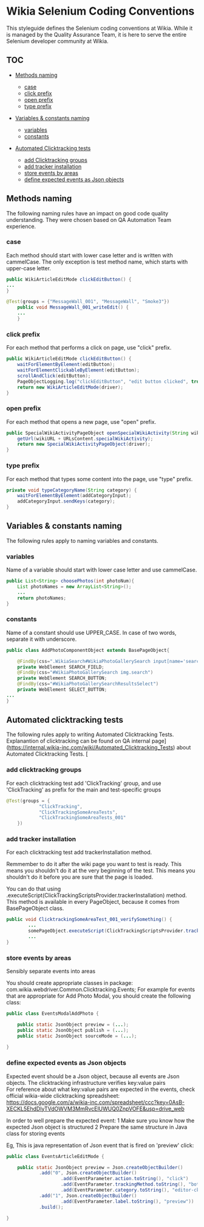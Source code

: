 # Wikia Selenium Coding Conventions

This styleguide defines the Selenium coding conventions at Wikia. While it is managed by the Quality Assurance Team, it is here to serve the entire Selenium developer community at Wikia.

## TOC

* [Methods naming](#methods-naming)
  * [case](#case)  
  * [click prefix](#click-prefix)
  * [open prefix](#open-prefix)
  * [type prefix](#type-prefix)
  
  
* [Variables & constants naming](#variables-&-constants-naming)
  * [variables](#variables)
  * [constants](#constants)

* [Automated Clicktracking tests](#automated-clicktracking-tests)
  * [add Clicktracking groups](#add-clicktracking-groups)
  * [add tracker installation](#add-tracker-installation)
  * [store events by areas](#store-events-by-areas)
  * [define expected events as Json objects](#define-expected-events-as-Json-objects)

## Methods naming

The following naming rules have an impact on good code quality understanding. They were chosen based on QA Automation Team experience. 

### case

Each method should start with lower case letter and is written with cammelCase. The only exception is test method name, which starts with upper-case letter. 

```java
public WikiArticleEditMode clickEditButton() {
...
}
```

```java
@Test(groups = {"MessageWall_001", "MessageWall", "Smoke3"})
	public void MessageWall_001_writeEdit() {
	...
	}
```

### click prefix

For each method that performs a click on page, use "click" prefix.

```java
public WikiArticleEditMode clickEditButton() {
	waitForElementByElement(editButton);
	waitForElementClickableByElement(editButton);
	scrollAndClick(editButton);
	PageObjectLogging.log("clickEditButton", "edit button clicked", true, driver);
	return new WikiArticleEditMode(driver);
}
```

### open prefix

For each method that opens a new page, use "open" prefix.

```java
public SpecialWikiActivityPageObject openSpecialWikiActivity(String wikiURL) {
	getUrl(wikiURL + URLsContent.specialWikiActivity);
	return new SpecialWikiActivityPageObject(driver);
}
```

### type prefix

For each method that types some content into the page, use "type" prefix.

```java
private void typeCategoryName(String category) {
	waitForElementByElement(addCategoryInput);
	addCategoryInput.sendKeys(category);
}
```

## Variables & constants naming

The following rules apply to naming variables and constants.

### variables

Name of a variable should start with lower case letter and use cammelCase.

```java
public List<String> choosePhotos(int photoNum){
	List photoNames = new ArrayList<String>();
	...
	return photoNames;
}
```

### constants

Name of a constant should  use UPPER_CASE. In case of two words, separate it with underscore.

```java
public class AddPhotoComponentObject extends BasePageObject{

	@FindBy(css=".WikiaSearch#WikiaPhotoGallerySearch input[name='search']")
	private WebElement SEARCH_FIELD;
	@FindBy(css="#WikiaPhotoGallerySearch img.search")
	private WebElement SEARCH_BUTTON;
	@FindBy(css="#WikiaPhotoGallerySearchResultsSelect")
	private WebElement SELECT_BUTTON;
...
}
```


## Automated clicktracking tests

The following rules apply to writing Automated Clicktracking Tests.
Explanantion of clicktracking can be found on QA internal page](https://internal.wikia-inc.com/wiki/Automated_Clicktracking_Tests) about Automated Clicktracking Tests. [

### add clicktracking groups

For each clicktracking test add 'ClickTracking' group, and use 'ClickTracking' as prefix for the main and test-specific groups 

```java
@Test(groups = {
			"ClickTracking",
			"ClickTrackingSomeAreaTests",
			"ClickTrackingSomeAreaTests_001"
	})
```

### add tracker installation

For each clicktracking test add trackerInstallation method. 

Remmember to do it after the wiki page you want to test is ready.
This means you shouldn't do it at the very beginning of the test.
This means you shouldn't do it before you are sure that the page is loaded.

You can do that using .executeScript(ClickTrackingScriptsProvider.trackerInstallation) method. This method is available in every PageObject, because it comes from BasePageObject class.

```java
public void ClicktrackingSomeAreaTest_001_verifySomething() {
		...
		somePageObject.executeScript(ClickTrackingScriptsProvider.trackerInstallation);
		...
}		
```	

### store events by areas

Sensibly separate events into areas  

You should create appropriate classes in package: com.wikia.webdriver.Common.Clicktracking.Events;  For example for events that are appropriate for Add Photo Modal, you should create the following class:

```java
public class EventsModalAddPhoto {

	public static JsonObject preview = (...);
	public static JsonObject publish = (...);
	public static JsonObject sourceMode = (...);
	
}		
```

### define expected events as Json objects

Expected event should be a Json object, because all events are Json objects. The clicktracking infrastructure verifies key:value pairs  
For reference about what key:value pairs are expected in the events, check official wikia-wide clicktracking spreadsheet: https://docs.google.com/a/wikia-inc.com/spreadsheet/ccc?key=0AsB-XECKL5EhdDlyTVdOWVM3MmRvcElUWUQ0ZnpVOFE&usp=drive_web

In order to well prepare the expected event:
1 Make sure you know how the expected Json object is structured 
2 Prepare the same structure in Java class for storing events

Eg, This is java representation of Json event that is fired on 'preview' click:

```java
public class EventsArticleEditMode {

	public static JsonObject preview = Json.createObjectBuilder()
			.add("0", Json.createObjectBuilder()
					.add(EventParameter.action.toString(), "click")
					.add(EventParameter.trackingMethod.toString(), "both")
					.add(EventParameter.category.toString(), "editor-ck"))
			.add("1", Json.createObjectBuilder()
					.add(EventParameter.label.toString(), "preview"))
			.build();

}		
```
